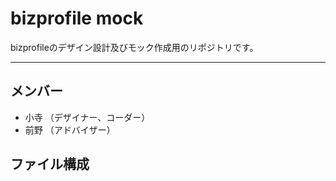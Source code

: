 # bizprofile mock

bizprofileのデザイン設計及びモック作成用のリポジトリです。

---

## メンバー

- 小寺 （デザイナー、コーダー）
- 前野 （アドバイザー）

## ファイル構成
